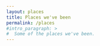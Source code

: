 ```yaml
---
layout: places
title: Places we've been
permalink: /places
#intro_paragraph: >
#  Some of the places we've been.
---
```

